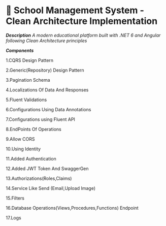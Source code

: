 # 🏫 School Management System - Clean Architecture Implementation

***Description***
*A modern educational platform built with .NET 6 and Angular following Clean Architecture principles*

***Components***

1.CQRS Design Pattern

2.Generic(Repository) Design Pattern

3.Pagination Schema

4.Localizations Of Data And Responses

5.Fluent Validations

6.Configurations Using Data Annotations

7.Configurations using Fluent API

8.EndPoints Of Operations

9.Allow CORS

10.Using Identity

11.Added Authentication

12.Added JWT Token And SwaggerGen

13.Authorizations(Roles,Claims)

14.Service Like Send (Email,Upload Image)

15.Filters

16.Database Operations(Views,Procedures,Functions) Endpoint

17.Logs


